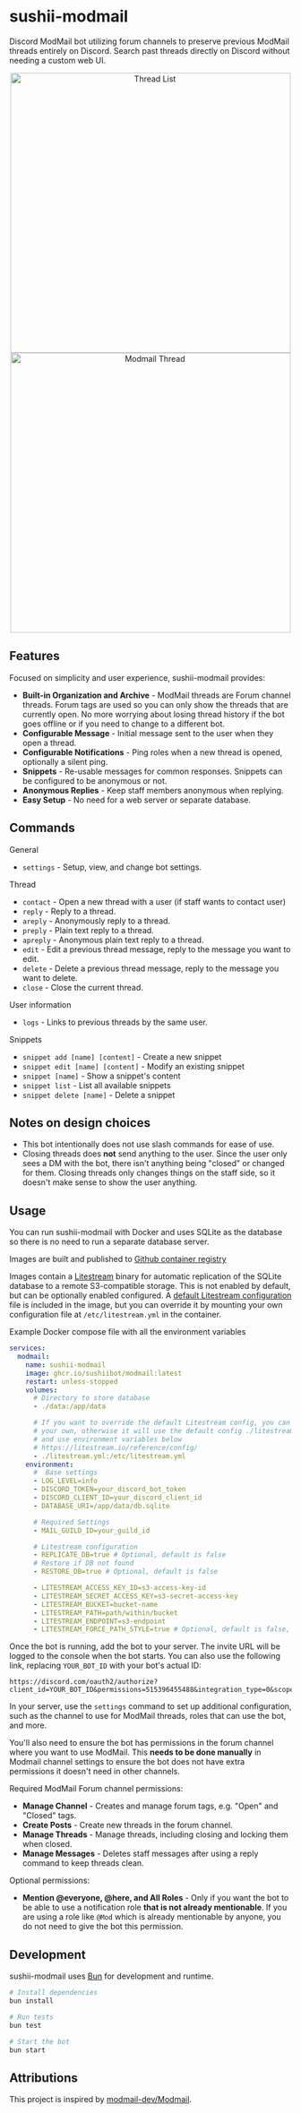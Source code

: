 # sushii-modmail

Discord ModMail bot utilizing forum channels to preserve previous ModMail
threads entirely on Discord. Search past threads directly on Discord without
needing a custom web UI.

<p align="center">
  <img
    src="https://github.com/sushiibot/sushii-modmail/blob/main/images/01_forum_list.png?raw=true"
    alt="Thread List"
    width="500"
    style="vertical-align: top;"
  />
  <img
    src="https://github.com/sushiibot/sushii-modmail/blob/main/images/02_thread.png?raw=true"
    alt="Modmail Thread"
    width="500"
    style="vertical-align: top;"
  />
</p>

## Features

Focused on simplicity and user experience, sushii-modmail provides:

- **Built-in Organization and Archive** - ModMail threads are Forum channel
  threads. Forum tags are used so you can only show the threads that are
  currently open. No more worrying about losing thread history if the bot goes
  offline or if you need to change to a different bot.
- **Configurable Message** - Initial message sent to the user when they open a
  thread.
- **Configurable Notifications** - Ping roles when a new thread is opened,
  optionally a silent ping.
- **Snippets** - Re-usable messages for common responses. Snippets can be
  configured to be anonymous or not.
- **Anonymous Replies** - Keep staff members anonymous when replying.
- **Easy Setup** - No need for a web server or separate database.

## Commands

General
- `settings` - Setup, view, and change bot settings.

Thread
- `contact` - Open a new thread with a user (if staff wants to contact user)
- `reply` - Reply to a thread.
- `areply` - Anonymously reply to a thread.
- `preply` - Plain text reply to a thread.
- `apreply` - Anonymous plain text reply to a thread.
- `edit` - Edit a previous thread message, reply to the message you want to edit.
- `delete` - Delete a previous thread message, reply to the message you want to delete.
- `close` - Close the current thread.

User information
- `logs` - Links to previous threads by the same user.

Snippets
- `snippet add [name] [content]` - Create a new snippet
- `snippet edit [name] [content]` - Modify an existing snippet
- `snippet [name]` - Show a snippet's content
- `snippet list` - List all available snippets
- `snippet delete [name]` - Delete a snippet

## Notes on design choices

- This bot intentionally does not use slash commands for ease of use.
- Closing threads does **not** send anything to the user. Since the user only
  sees a DM with the bot, there isn't anything being "closed" or changed for
  them. Closing threads only changes things on the staff side, so it doesn't
  make sense to show the user anything.

## Usage

You can run sushii-modmail with Docker and uses SQLite as the database so there
is no need to run a separate database server.

Images are built and published to [Github container registry](https://github.com/sushiibot/sushii-modmail/pkgs/container/modmail)

Images contain a [Litestream](https://litestream.io/) binary for automatic
replication of the SQLite database to a remote S3-compatible storage. This is
not enabled by default, but can be optionally enabled configured. A
[default Litestream configuration](./litestream.yml) file is included in the
image, but you can override it by mounting your own configuration file at
`/etc/litestream.yml` in the container.

Example Docker compose file with all the environment variables

```yml
services:
  modmail:
    name: sushii-modmail
    image: ghcr.io/sushiibot/modmail:latest
    restart: unless-stopped
    volumes:
      # Directory to store database
      - ./data:/app/data

      # If you want to override the default Litestream config, you can mount
      # your own, otherwise it will use the default config ./litestream.yml
      # and use environment variables below
      # https://litestream.io/reference/config/
      - ./litestream.yml:/etc/litestream.yml
    environment:
      #  Base settings
      - LOG_LEVEL=info
      - DISCORD_TOKEN=your_discord_bot_token
      - DISCORD_CLIENT_ID=your_discord_client_id
      - DATABASE_URI=/app/data/db.sqlite

      # Required Settings
      - MAIL_GUILD_ID=your_guild_id

      # Litestream configuration
      - REPLICATE_DB=true # Optional, default is false
      # Restore if DB not found
      - RESTORE_DB=true # Optional, default is false

      - LITESTREAM_ACCESS_KEY_ID=s3-access-key-id
      - LITESTREAM_SECRET_ACCESS_KEY=s3-secret-access-key
      - LITESTREAM_BUCKET=bucket-name
      - LITESTREAM_PATH=path/within/bucket
      - LITESTREAM_ENDPOINT=s3-endpoint
      - LITESTREAM_FORCE_PATH_STYLE=true # Optional, default is false, some S3 providers require this
```

Once the bot is running, add the bot to your server. The invite URL will be
logged to the console when the bot starts. You can also use the following link,
replacing `YOUR_BOT_ID` with your bot's actual ID:

```
https://discord.com/oauth2/authorize?client_id=YOUR_BOT_ID&permissions=515396455488&integration_type=0&scope=applications.commands+bot
```

In your server, use the `settings` command to set up additional configuration,
such as the channel to use for ModMail threads, roles that can use the bot, and
more.

You'll also need to ensure the bot has permissions in the forum channel where
you want to use ModMail. This **needs to be done manually** in Modmail channel
settings to ensure the bot does not have extra permissions it doesn't need in
other channels.

Required ModMail Forum channel permissions:
- **Manage Channel** - Creates and manage forum tags, e.g. "Open" and "Closed"
  tags.
- **Create Posts** - Create new threads in the forum channel.
- **Manage Threads** - Manage threads, including closing and locking them when
  closed.
- **Manage Messages** - Deletes staff messages after using a reply command to
  keep threads clean.

Optional permissions:
- **Mention @everyone, @here, and All Roles** - Only if you want the bot to
  be able to use a notification role **that is not already mentionable**. If
  you are using a role like `@Mod` which is already mentionable by anyone, you
  do not need to give the bot this permission.

## Development

sushii-modmail uses [Bun](https://bun.sh/) for development and runtime.

```bash
# Install dependencies
bun install

# Run tests
bun test

# Start the bot
bun start
```

## Attributions

This project is inspired by [modmail-dev/Modmail](https://github.com/modmail-dev/Modmail).
